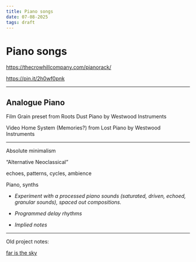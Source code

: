```yaml
---
title: Piano songs
date: 07-08-2025
tags: draft
---
```


# Piano songs

https://thecrowhillcompany.com/pianorack/

https://pin.it/2h0wf0pnk

---

## Analogue Piano

Film Grain preset from Roots Dust Piano by Westwood Instruments

Video Home System (Memories?) from Lost Piano by Westwood Instruments

---

Absolute minimalism

“Alternative Neoclassical”

echoes, patterns, cycles, ambience

Piano, synths

- *Experiment with a processed piano sounds (saturated, driven, echoed, granular sounds), spaced out compositions.*

- *Programmed delay rhythms*

- *Implied notes*

---

Old project notes:

[far is the sky](https://www.notion.so/far-is-the-sky-30faf3175c9b494ea9be70f771f7f82f?pvs=21)
